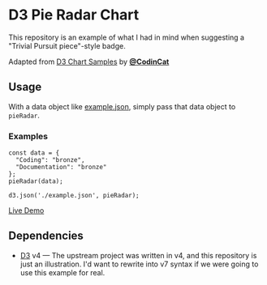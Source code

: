 # D3 Pie Radar Chart

This repository is an example of what I had in mind when suggesting a "Trivial Pursuit piece"-style badge.

Adapted from [D3 Chart Samples](https://github.com/CodinCat/d3-chart-samples) by **[@CodinCat](https://github.com/CodinCat)**

## Usage

With a data object like [example.json](./example.json), simply pass that data object to `pieRadar`.

### Examples

```JS
const data = {
  "Coding": "bronze",
  "Documentation": "bronze"
};
pieRadar(data);
```

```JS
d3.json('./example.json', pieRadar);
```

[Live Demo](https://shnizzedy.github.io/d3-pie-radar-chart/)

## Dependencies

* [D3](https://d3js.org) v4 — The upstream project was written in v4, and this repository is just an illustration. I'd want to rewrite into v7 syntax if we were going to use this example for real.

